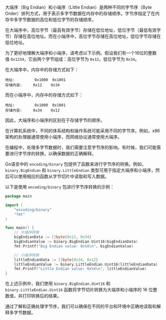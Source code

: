 大端序（Big Endian）和小端序（Little Endian）是两种不同的字节序（Byte Order）排列方式，用于表示多字节数据在内存中的存储顺序。字节序指定了在内存中多字节数据的高位和低位字节的存储顺序。

在大端序中，高位字节（最高有效字节）存储在低位地址，低位字节（最低有效字节）存储在高位地址。而在小端序中，高位字节存储在高位地址，低位字节存储在低位地址。

为了更好地理解大端序和小端序，请考虑以下示例。假设我们有一个16位的整数值 `0x1234`，它由两个字节组成：高位字节为 `0x12`，低位字节为 `0x34`。

在大端序中，内存中的存储方式如下：

```
地址:         0x1000  0x1001
存储内容:     0x12    0x34
```

而在小端序中，内存中的存储方式如下：

```
地址:         0x1000  0x1001
存储内容:     0x34    0x12
```

因此，大端序和小端序的区别在于存储字节的顺序。

在计算机系统中，不同的体系结构和操作系统可能采用不同的字节序。例如，x86 架构的处理器通常使用小端序，而网络协议通常使用大端序。

在编程中，处理多字节数据时，我们需要注意字节序的影响。有时候，我们可能需要进行字节序的转换，以确保数据的正确解释。

Go语言中的 `encoding/binary` 包提供了函数来进行字节序的转换。例如，`binary.BigEndian` 和 `binary.LittleEndian` 类型可用于指定大端序和小端序，然后可以使用相应的函数从字节切片中读取和写入数据。

以下是使用 `encoding/binary` 包进行字节序转换的示例：

```go
package main

import (
	"encoding/binary"
	"fmt"
)

func main() {
	// 大端序转换
	bigEndianData := []byte{0x12, 0x34}
	bigEndianValue := binary.BigEndian.Uint16(bigEndianData)
	fmt.Printf("Big Endian value: 0x%X\n", bigEndianValue)

	// 小端序转换
	littleEndianData := []byte{0x34, 0x12}
	littleEndianValue := binary.LittleEndian.Uint16(littleEndianData)
	fmt.Printf("Little Endian value: 0x%X\n", littleEndianValue)
}
```

在上述示例中，我们使用 `binary.BigEndian.Uint16` 和 `binary.LittleEndian.Uint16` 函数将字节切片转换为大端序和小端序的 16 位整数值，并打印转换后的结果。

通过了解和正确处理字节序，我们可以确保在不同的平台和环境中正确地读取和解释多字节数据。